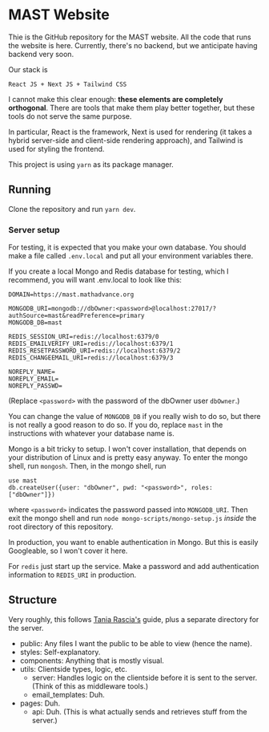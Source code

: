 # MAST Website

Thie is the GitHub repository for the MAST website.
All the code that runs the website is here.
Currently, there's no backend,
but we anticipate having backend very soon.

Our stack is

    React JS + Next JS + Tailwind CSS

I cannot make this clear enough:
**these elements are completely orthogonal**.
There are tools that make them play better together,
but these tools do not serve the same purpose.

In particular, React is the framework,
Next is used for rendering
(it takes a hybrid server-side and client-side rendering approach),
and Tailwind is used for styling the frontend.

This project is using `yarn` as its package manager.

## Running

Clone the repository and run `yarn dev`.

### Server setup

For testing, it is expected that you make your own database.
You should make a file called `.env.local`
and put all your environment variables there.

If you create a local Mongo and Redis database for testing, which I recommend,
you will want .env.local to look like this:

    DOMAIN=https://mast.mathadvance.org

    MONGODB_URI=mongodb://dbOwner:<password>@localhost:27017/?authSource=mast&readPreference=primary
    MONGODB_DB=mast

    REDIS_SESSION_URI=redis://localhost:6379/0
    REDIS_EMAILVERIFY_URI=redis://localhost:6379/1
    REDIS_RESETPASSWORD_URI=redis://localhost:6379/2
    REDIS_CHANGEEMAIL_URI=redis://localhost:6379/3

    NOREPLY_NAME=
    NOREPLY_EMAIL=
    NOREPLY_PASSWD=

(Replace `<password>` with the password of the dbOwner user `dbOwner`.)

You can change the value of `MONGODB_DB` if you really wish to do so, but there is not really a good reason to do so. If you do, replace `mast` in the instructions with whatever your database name is.

Mongo is a bit tricky to setup. I won't cover installation, that depends on your distribution of Linux and is pretty easy anyway. To enter the mongo shell, run `mongosh`. Then, in the mongo shell, run

    use mast
    db.createUser({user: "dbOwner", pwd: "<password>", roles: ["dbOwner"]})

where `<password>` indicates the password passed into `MONGODB_URI`.
Then exit the mongo shell and run `node mongo-scripts/mongo-setup.js` _inside_ the root directory of this repository.

In production, you want to enable authentication in Mongo. But this is easily Googleable, so I won't cover it here.

For `redis` just start up the service. Make a password and add authentication information to `REDIS_URI` in production.

## Structure

Very roughly, this follows
[Tania Rascia's](https://www.taniarascia.com/react-architecture-directory-structure/#utils) guide,
plus a separate directory for the server.

- public: Any files I want the public to be able to view (hence the name).
- styles: Self-explanatory.
- components: Anything that is mostly visual.
- utils: Clientside types, logic, etc.
  - server: Handles logic on the clientside before it is sent to the server. (Think of this as middleware tools.)
  - email_templates: Duh.
- pages: Duh.
  - api: Duh. (This is what actually sends and retrieves stuff from the server.)
